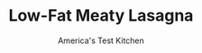 ---
layout: ../../layouts/MarkdownPostLayout.astro
title: Low-Fat Meaty Lasagna
author: America's Test Kitchen
pubDate: 2023-03-15
description: "A meaty lasagna made with ground turkey will be low in fat-and flavor. We set out to create a lasagna with big flavor from lean ingredients."
image_url: https://res.cloudinary.com/hksqkdlah/image/upload/ar_1:1,c_fill,dpr_2.0,f_auto,fl_lossy.progressive.strip_profile,g_faces:auto,q_auto:low,w_344/5549_sfs-fm07-opn-4c-lasagna-2-291652
tags: ["Main Courses","Italian","Pasta","Turkey","Light","Casseroles","Cook's Country TV","Cookbook Collection"]
calories: 3566
protein: 33
carbohydrates: 48
fats: 
fiber: 6
ingredients: ["1 , small carrot, cut into chunks","1 pound, mushrooms (cremini or white)","6 cloves, garlic, peeled","2 , (28 ounce) cans whole tomatoes with juice","2 teaspoons, extra-virgin olive oil","1 , medium onion, minced","3 tablespoons, tomato paste","1 1/4 pounds, ground turkey, 93% lean","2 cups, 2% milk","2 cups, low-sodium chicken broth","1 , bay leaf","1/2 cup, minced fresh basil","5 tablespoons, all-purpose flour","1 cup, grated Parmesan cheese","12 , no-boil lasagna noodles"]
serves: 8
time: "2¼ hours, plus 20 minutes cooling"
instructions: ["Pulse carrot, mushrooms, and garlic in food processor until finely chopped; transfer to bowl. Process tomatoes in food processor until almost smooth. Combine 1 teaspoon oil, onion, 1/2 teaspoon salt, and 1/4 teaspoon pepper in Dutch oven. Cover and cook over medium-low heat until onion is softened, 3 to 4 minutes. Add carrot, mushrooms, and garlic and cook, uncovered, until mushrooms release their liquid, 5 to 7 minutes. Increase heat to medium-high and cook until liquid has evaporated, 3 to 5 minutes.","Add tomato paste and cook until paste begins to brown, about 2 minutes. Stir in turkey and 1 cup milk, using wooden spoon to break up any large chunks, and cook until most of milk has evaporated, 5 to 7 minutes. Stir in tomatoes, 1 cup broth, and bay leaf; bring to simmer and cook until sauce has thickened and most of liquid has evaporated, 45 to 60 minutes. Off heat, remove bay leaf, stir in basil, and season with salt and pepper.","Meanwhile, whisk remaining 1 cup milk, remaining 1 cup broth, and flour together in medium saucepan until smooth. Bring mixture to simmer over medium-high heat and cook, stirring constantly, until thickened, about 2 minutes. Off heat, stir in remaining 1 teaspoon oil and cheese. Season with salt and pepper.","Adjust oven rack to upper-middle position and heat oven to 425 degrees. Spread 2 cups meat sauce in 13 by 9-inch baking pan. Lay 3 noodles over sauce, leaving space between them. Repeat with 3 more layers sauce and noodles. Spread white sauce evenly over top layer of noodles, leaving 1-inch border around edge. Bake until lasagna is bubbling around edges and top begins to brown, 25 to 30 minutes. Cool on rack 20 minutes. Serve.","Make Ahead: You can make both the meat sauce and the white sauce up to 2 days in advance and refrigerate them until ready to use. Gently reheat the sauces separately before proceeding with step"]
nutrition: ["1085 mg Potassium","519 mg Phosphorus","399 mg Calcium","3 mg Iron","83 mg Magnesium","629 mg Sodium","3 mg Zinc","14 g Fat","10 mg Niacin (B3)","4 g Monounsaturated","2 g Polyunsaturated","1 mg Thiamin (B1)","30 mg Vitamin C","1 µg Vitamin D","66 mg Cholesterol","5 g Saturated","6 g Fiber","7 µg Folic acid","48 µg Folate (food)","12 g Sugars","14 µg Vitamin K","438 g Water","48 g Carbs","61 µg Folate equivalent (total)","33 g Protein","1 mg Vitamin E","1 µg Vitamin B12","186 µg Vitamin A","445 kcal Energy","3566 calories"]
notes: "For bolder flavor, add 1/4 teaspoon red pepper flakes to the meat sauce and a pinch of nutmeg to the white sauce. If you dont have a food processor, finely chop the vegetables by hand."
---